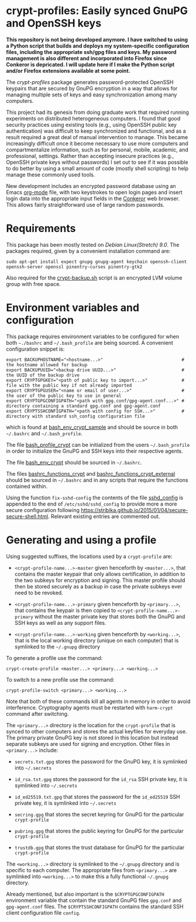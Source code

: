 crypt-profiles: Easily synced GnuPG and OpenSSH keys
====================================================

**This repository is not being developed anymore.  I have switched to
using a Python script that builds and deploys my system-specific
configuration files, including the appropriate ssh/gpg files and keys.
My password management is also different and incorporated into Firefox
since Conkeror is depricated.  I will update here if I make the Python
script and/or Firefox extensions available at some point.**

The *crypt-profiles* package generates password-protected OpenSSH
keypairs that are secured by GnuPG encryption in a way that allows for
managing multiple sets of keys and easy synchronization among many
computers.

This project had its genesis from doing graduate work that required
running experiments on distributed heterogeneous computers.  I found
that good security practices using existing tools (e.g., using OpenSSH
public key authentication) was difficult to keep synchronized and
functional, and as a result required a great deal of manual
intervention to manage.  This became increasingly difficult once it
become necessary to use more computers and compartmentalize
information, such as for personal, mobile, academic, and professional,
settings.  Rather than accepting insecure practices (e.g., OpenSSH
private keys without passwords) I set out to see if it was possible to
do better by using a small amount of code (mostly shell scripting) to
help manage these commonly used tools.

New development includes an encrypted password database using an
Emacs [org-mode](http://orgmode.org/) file, with two keystrokes to
open login pages and insert login data into the appropriate input
fields in the [Conkeror](http://conkeror.org/) web browser.  This
allows fairly straightforward use of large random passwords.

Requirements
============

This package has been mostly tested on *Debian Linux(Stretch) 9.0*.
The packages required, given by a convenient installation command are:

    sudo apt-get install expect gnupg gnupg-agent keychain openssh-client openssh-server openssl pinentry-curses pinentry-gtk2

Also required for the
[crypt-backup.sh](http://github.com/akroshko/crypt-profiles/crypt-backup.sh)
script is an encrypted LVM volume group with free space.

Environment variables and configuration
=======================================

This package requires environment variables to be configured for when
both `~./bashrc` and `~/.bash_profile` are being sourced.  A
convenient configuration snippet is:

    export BACKUPHOSTNAME="<hostname...>"                              # the hostname allowed for backup
    export BACKUPUUID="<backup drive UUID...>"                         # the UUID of the backup drive
    export CRYPTGPGKEY="<path of public key to import...>"             # file with the public key if not already imported
    export CRYPTGPGUSER="<name or email of user...>"                   # the user of the public key to use in general
    export CRYPTGPGCONFIGPATH="<path with gpg.conf/gpg-agent.conf...>" # directory containing a standard gpg.conf and gpg-agent.conf
    export CRYPTSSHCONFIGPATH="<path with config for SSH...>"          # directory with standard ssh_config configuration file

which is found at
[bash_env_crypt_sample](http://github.com/akroshko/crypt-profiles/bash_env_crypt_sample)
and should be source in both `~/.bashrc` and `~/.bash_profile`.

The file
[bash_profile_crypt](http://github.com/akroshko/crypt-profiles/bash_profile_crypt)
can be initialized from the users `~/.bash_profile` in order to
initialize the GnuPG and SSH keys into their respective agents.

The file
[bash_env_crypt](http://github.com/akroshko/crypt-profiles/bash_env_crypt)
should be sourced in `~/.bashrc`.

The files
[bashrc_functions_crypt](http://github.com/akroshko/crypt-profiles/bashrc_functions_crypt)
and
[bashrc_functions_crypt_external](http://github.com/akroshko/crypt-profiles/bashrc_functions_crypt_external)
should be sourced in `~/.bashrc` and in any scripts that require the
functions contained within.

Using the function `fix-sshd-config` the contents of the file
[sshd_config](http://github.com/akroshko/crypt-profiles/sshd_config)
is appended to the end of `/etc/sshd/sshd_config` to provide more a
more secure configuration following
https://stribika.github.io/2015/01/04/secure-secure-shell.html.
Relevant existing entries are commented out.

Generating and using a profile
==============================

Using suggested suffixes, the locations used by a `crypt-profile` are:

- `<crypt-profile-name...>-master` given henceforth by `<master...>`,
that contains the master keypair that only allows certification, in
addition to the two subkeys for encryption and signing.  This master
profile should then be stored securely as a backup in case the private
subkeys ever need to be revoked.

- `<crypt-profile-name...>-primary` given henceforth by `<primary...>`,
that contains the keypair is then copied to
`<crypt-profile-name...>-primary` without the master private key that
stores both the GnuPG and SSH keys as well as any support files.

- `<crypt-profile-name...>-working` given henceforth by `<working...>`,
that is the local working directory (unique on each computer) that is
symlinked to the `~/.gnupg` directory

To generate a profile use the command:

    crypt-create-profile <master...> <primary...> <working...>

To switch to a new profile use the command:

    crypt-profile-switch <primary...> <working...>

Note that both of these commands kill all agents in memory in order to
avoid interference.  Cryptography agents must be restarted with
`harm-crypt` command after switching.

The `<primary...>` directory is the location for the `crypt-profile`
that is synced to other computers and stores the actual keyfiles for
everyday use.  The primary private GnuPG key is not stored in this
location but instead separate subkeys are used for signing and
encryption.  Other files in `<primary...>` include:

- `secrets.txt.gpg` stores the password for the GnuPG key, it is
  symlinked into `~/.secrets`

- `id_rsa.txt.gpg` stores the password for the `id_rsa` SSH
  private key, it is symlinked into `~/.secrets`

- `id_ed25519.txt.gpg` that stores the password for the `id_ed25519`
  SSH private key, it is symlinked into `~/.secrets`

- `secring.gpg` that stores the secret keyring for GnuPG for the
  particular `crypt-profile`

- `pubring.gpg` that stores the public keyring for GnuPG for the
  particular `crypt-profile`

- `trustdb.gpg` that stores the trust database for GnuPG for the
  particular `crypt-profile`

The `<working...>` directory is symlinked to the `~/.gnupg` directory
and is specific to each computer.  The appropriate files from
`<primary...>` are symlinked into `<working...>` to make this a fully
functional `~/.gnupg` directory.

Already mentioned, but also important is the `$CRYPTGPGCONFIGPATH`
environment variable that contain the standard GnuPG files `gpg.conf`
and `gpg-agent.conf` files.  The `$CRYPTSSHCONFIGPATH` contains the
standard SSH client configuration file `config`.

